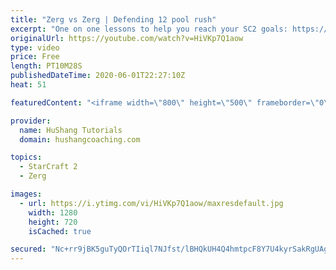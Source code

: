 ```yaml
---
title: "Zerg vs Zerg | Defending 12 pool rush"
excerpt: "One on one lessons to help you reach your SC2 goals: https://www.hushangcoaching.com ------------------------------------------------------------------------------------------------------- In this guide we take a look at how to defend one of the most infamous \"zerg rushes\" in sc2: the 12 pool. This rush"
originalUrl: https://youtube.com/watch?v=HiVKp7Q1aow
type: video
price: Free
length: PT10M28S
publishedDateTime: 2020-06-01T22:27:10Z
heat: 51

featuredContent: "<iframe width=\"800\" height=\"500\" frameborder=\"0\" src=\"https://www.youtube.com/embed/HiVKp7Q1aow\" allow=\"accelerometer; autoplay; encrypted-media; gyroscope; picture-in-picture\" allowfullscreen></iframe>"

provider:
  name: HuShang Tutorials
  domain: hushangcoaching.com

topics:
  - StarCraft 2
  - Zerg

images:
  - url: https://i.ytimg.com/vi/HiVKp7Q1aow/maxresdefault.jpg
    width: 1280
    height: 720
    isCached: true

secured: "Nc+rr9jBK5guTyQOrTIiql7NJfst/lBHQkUH4Q4hmtpcF8Y7U4kyrSakRgUAgNBKXG6/3rAq4h0sH0iuEMVRJdqGYgB17SR6hr7upEzG5jn04omZXRJTnX341AnKTzAuMkgSWjuz3CGgJzdm23LnWT5/0nAgYH9QFqUo6EOadE3a6mx1qMgBLGqRUuhgRVreDykTZqsjqz4t6ZYMA3gupQ+RWxiUN/h7zmq5QfdIcwKiuXFUWDNHuHFvDA/6LpDld7InTSSglr6v9SjK1QbdFbpEnqgO1Gbfy3lN2Pg96WBKGdYeqhrlDBj6ql5xSFxDPuvFy0bAqeflPXiDS7dMu/oCRNE3XrNAyV2MsxAXKLWD7GKZ2M4PQqZ19XKFTrK+5LAqczM7lUUD6iWAYG4A9Fhl9JiTVpId6zQ0Kkib7FI=;5amMzxBKOfaH87H4hn7gtg=="
---
```


